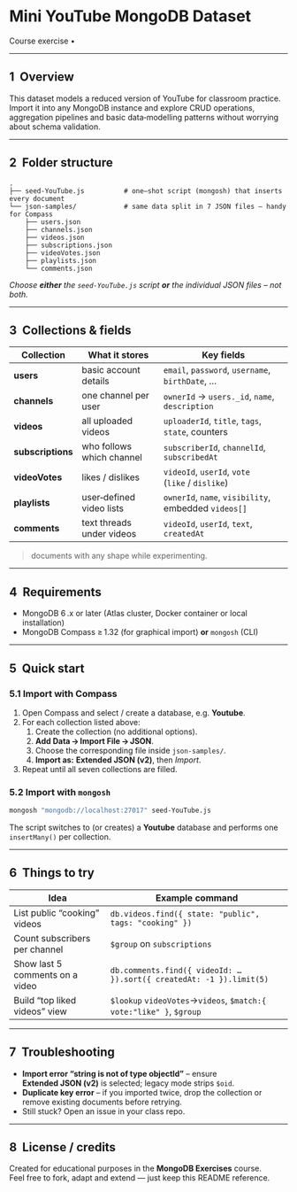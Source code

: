 # Mini YouTube MongoDB Dataset

Course exercise •

---

## 1  Overview
This dataset models a reduced version of YouTube for classroom practice.  
Import it into any MongoDB instance and explore CRUD operations, aggregation
pipelines and basic data‑modelling patterns without worrying about schema
validation.

---

## 2  Folder structure
```
.
├── seed‑YouTube.js          # one–shot script (mongosh) that inserts every document
└── json‑samples/            # same data split in 7 JSON files – handy for Compass
    ├── users.json
    ├── channels.json
    ├── videos.json
    ├── subscriptions.json
    ├── videoVotes.json
    ├── playlists.json
    └── comments.json
```
*Choose **either** the `seed‑YouTube.js` script **or** the individual JSON files
– not both.*

---

## 3  Collections & fields
| Collection | What it stores | Key fields |
|------------|----------------|------------|
| **users** | basic account details | `email`, `password`, `username`, `birthDate`, … |
| **channels** | one channel per user | `ownerId` → `users._id`, `name`, `description` |
| **videos** | all uploaded videos | `uploaderId`, `title`, `tags`, `state`, counters |
| **subscriptions** | who follows which channel | `subscriberId`, `channelId`, `subscribedAt` |
| **videoVotes** | likes / dislikes | `videoId`, `userId`, `vote` (`like` / `dislike`) |
| **playlists** | user‑defined video lists | `ownerId`, `name`, `visibility`, embedded `videos[]` |
| **comments** | text threads under videos | `videoId`, `userId`, `text`, `createdAt` |

> 
> documents with any shape while experimenting.

---

## 4  Requirements
* MongoDB 6 .x or later (Atlas cluster, Docker container or local installation)  
* MongoDB Compass ≥ 1.32 (for graphical import) **or** `mongosh` (CLI)

---

## 5  Quick start

### 5.1 Import with Compass
1. Open Compass and select / create a database, e.g. **Youtube**.  
2. For each collection listed above:  
   1. Create the collection (no additional options).  
   2. **Add Data → Import File → JSON**.  
   3. Choose the corresponding file inside `json‑samples/`.  
   4. **Import as:** **Extended JSON (v2)**, then *Import*.  
3. Repeat until all seven collections are filled.

### 5.2 Import with `mongosh`
```bash
mongosh "mongodb://localhost:27017" seed‑YouTube.js
```
The script switches to (or creates) a **Youtube** database and performs one
`insertMany()` per collection.

---

## 6  Things to try
| Idea | Example command |
|------|-----------------|
| List public “cooking” videos | `db.videos.find({ state: "public", tags: "cooking" })` |
| Count subscribers per channel | `$group` on `subscriptions` |
| Show last 5 comments on a video | `db.comments.find({ videoId: … }).sort({ createdAt: -1 }).limit(5)` |
| Build “top liked videos” view | `$lookup` `videoVotes`→`videos`, `$match:{ vote:"like" }`, `$group` |


---

## 7  Troubleshooting
* **Import error “string is not of type objectId”** – ensure **Extended JSON (v2)**
  is selected; legacy mode strips `$oid`.
* **Duplicate key error** – if you imported twice, drop the collection or remove
  existing documents before retrying.
* Still stuck? Open an issue in your class repo.

---

## 8  License / credits
Created for educational purposes in the **MongoDB Exercises** course.  
Feel free to fork, adapt and extend — just keep this README reference.
